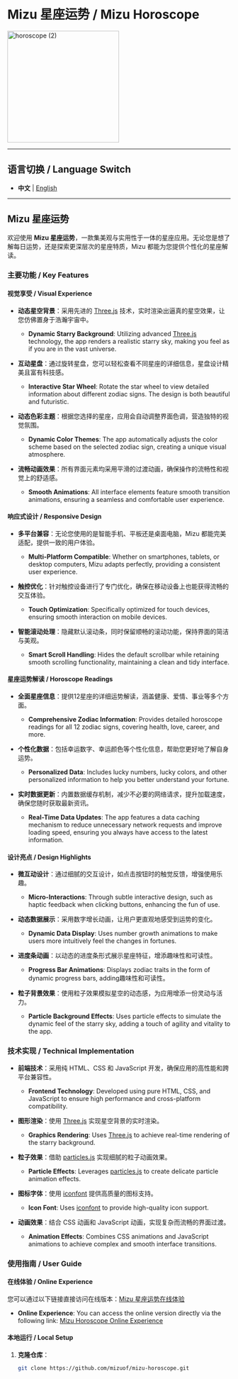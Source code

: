 # Mizu 星座运势 / Mizu Horoscope

<img width="252" alt="horoscope (2)" src="https://github.com/user-attachments/assets/81809f44-e0b0-4f03-8582-b5ace5c2595d" />

---

## 语言切换 / Language Switch

- **中文** | [English](#mizu-horoscope)

---

## Mizu 星座运势

欢迎使用 **Mizu 星座运势**，一款集美观与实用性于一体的星座应用。无论您是想了解每日运势，还是探索更深层次的星座特质，Mizu 都能为您提供个性化的星座解读。

### 主要功能 / Key Features

#### 视觉享受 / Visual Experience

- **动态星空背景**：采用先进的 [Three.js](https://threejs.org/) 技术，实时渲染出逼真的星空效果，让您仿佛置身于浩瀚宇宙中。
  - **Dynamic Starry Background**: Utilizing advanced [Three.js](https://threejs.org/) technology, the app renders a realistic starry sky, making you feel as if you are in the vast universe.

- **互动星盘**：通过旋转星盘，您可以轻松查看不同星座的详细信息，星盘设计精美且富有科技感。
  - **Interactive Star Wheel**: Rotate the star wheel to view detailed information about different zodiac signs. The design is both beautiful and futuristic.

- **动态色彩主题**：根据您选择的星座，应用会自动调整界面色调，营造独特的视觉氛围。
  - **Dynamic Color Themes**: The app automatically adjusts the color scheme based on the selected zodiac sign, creating a unique visual atmosphere.

- **流畅动画效果**：所有界面元素均采用平滑的过渡动画，确保操作的流畅性和视觉上的舒适感。
  - **Smooth Animations**: All interface elements feature smooth transition animations, ensuring a seamless and comfortable user experience.

#### 响应式设计 / Responsive Design

- **多平台兼容**：无论您使用的是智能手机、平板还是桌面电脑，Mizu 都能完美适配，提供一致的用户体验。
  - **Multi-Platform Compatible**: Whether on smartphones, tablets, or desktop computers, Mizu adapts perfectly, providing a consistent user experience.

- **触控优化**：针对触控设备进行了专门优化，确保在移动设备上也能获得流畅的交互体验。
  - **Touch Optimization**: Specifically optimized for touch devices, ensuring smooth interaction on mobile devices.

- **智能滚动处理**：隐藏默认滚动条，同时保留顺畅的滚动功能，保持界面的简洁与美观。
  - **Smart Scroll Handling**: Hides the default scrollbar while retaining smooth scrolling functionality, maintaining a clean and tidy interface.

#### 星座运势解读 / Horoscope Readings

- **全面星座信息**：提供12星座的详细运势解读，涵盖健康、爱情、事业等多个方面。
  - **Comprehensive Zodiac Information**: Provides detailed horoscope readings for all 12 zodiac signs, covering health, love, career, and more.

- **个性化数据**：包括幸运数字、幸运颜色等个性化信息，帮助您更好地了解自身运势。
  - **Personalized Data**: Includes lucky numbers, lucky colors, and other personalized information to help you better understand your fortune.

- **实时数据更新**：内置数据缓存机制，减少不必要的网络请求，提升加载速度，确保您随时获取最新资讯。
  - **Real-Time Data Updates**: The app features a data caching mechanism to reduce unnecessary network requests and improve loading speed, ensuring you always have access to the latest information.

#### 设计亮点 / Design Highlights

- **微互动设计**：通过细腻的交互设计，如点击按钮时的触觉反馈，增强使用乐趣。
  - **Micro-Interactions**: Through subtle interactive design, such as haptic feedback when clicking buttons, enhancing the fun of use.

- **动态数据展示**：采用数字增长动画，让用户更直观地感受到运势的变化。
  - **Dynamic Data Display**: Uses number growth animations to make users more intuitively feel the changes in fortunes.

- **进度条动画**：以动态的进度条形式展示星座特征，增添趣味性和可读性。
  - **Progress Bar Animations**: Displays zodiac traits in the form of dynamic progress bars, adding趣味性和可读性。

- **粒子背景效果**：使用粒子效果模拟星空的动态感，为应用增添一份灵动与活力。
  - **Particle Background Effects**: Uses particle effects to simulate the dynamic feel of the starry sky, adding a touch of agility and vitality to the app.

### 技术实现 / Technical Implementation

- **前端技术**：采用纯 HTML、CSS 和 JavaScript 开发，确保应用的高性能和跨平台兼容性。
  - **Frontend Technology**: Developed using pure HTML, CSS, and JavaScript to ensure high performance and cross-platform compatibility.

- **图形渲染**：使用 [Three.js](https://threejs.org/) 实现星空背景的实时渲染。
  - **Graphics Rendering**: Uses [Three.js](https://threejs.org/) to achieve real-time rendering of the starry background.

- **粒子效果**：借助 [particles.js](https://vincentgarreau.com/particles.js/) 实现细腻的粒子动画效果。
  - **Particle Effects**: Leverages [particles.js](https://vincentgarreau.com/particles.js/) to create delicate particle animation effects.

- **图标字体**：使用 [iconfont](https://www.iconfont.cn/) 提供高质量的图标支持。
  - **Icon Font**: Uses [iconfont](https://www.iconfont.cn/) to provide high-quality icon support.

- **动画效果**：结合 CSS 动画和 JavaScript 动画，实现复杂而流畅的界面过渡。
  - **Animation Effects**: Combines CSS animations and JavaScript animations to achieve complex and smooth interface transitions.

### 使用指南 / User Guide

#### 在线体验 / Online Experience

您可以通过以下链接直接访问在线版本：[Mizu 星座运势在线体验](https://xz.mizu7.top/)
  - **Online Experience**: You can access the online version directly via the following link: [Mizu Horoscope Online Experience](https://xz.mizu7.top/)

#### 本地运行 / Local Setup

1. **克隆仓库**：
   ```bash
   git clone https://github.com/mizuof/mizu-horoscope.git
